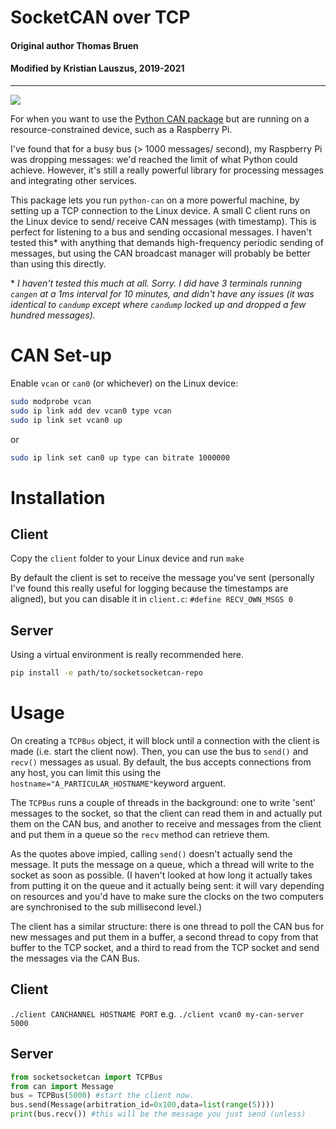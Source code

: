 # SocketCAN over TCP

#### Original author Thomas Bruen
#### Modified by Kristian Lauszus, 2019-2021
_________

[![](https://github.com/Lauszus/socketsocketcan/workflows/socketsocketcan%20CI/badge.svg)](https://github.com/Lauszus/socketsocketcan/actions?query=branch%3Amaster)

For when you want to use the [Python CAN package](https://github.com/hardbyte/python-can) but are running on a resource-constrained device, such as a Raspberry Pi.

I've found that for a busy bus (> 1000 messages/ second), my Raspberry Pi was dropping messages: we'd reached the limit of what Python could achieve. However, it's still a really powerful library for processing messages and integrating other services.

This package lets you run `python-can` on a more powerful machine, by setting up a TCP connection to the Linux device. A small C client runs on the Linux device to send/ receive CAN messages (with timestamp). This is perfect for listening to a bus and sending occasional messages. I haven't tested this\* with anything that demands high-frequency periodic sending of messages, but using the CAN broadcast manager will probably be better than using this directly.

\* *I haven't tested this much at all. Sorry. I did have 3 terminals running `cangen` at a 1ms interval for 10 minutes, and didn't have any issues (it was identical to `candump` except where `candump` locked up and dropped a few hundred messages).*

# CAN Set-up
Enable `vcan` or `can0` (or whichever) on the Linux device:

```bash
sudo modprobe vcan
sudo ip link add dev vcan0 type vcan
sudo ip link set vcan0 up
```

or

```bash
sudo ip link set can0 up type can bitrate 1000000
```

# Installation
## Client
Copy the `client` folder to your Linux device and run `make`

By default the client is set to receive the message you've sent (personally I've found this really useful for logging because the timestamps are aligned), but you can disable it in `client.c`: `#define RECV_OWN_MSGS 0`

## Server
Using a virtual environment is really recommended here.

```bash
pip install -e path/to/socketsocketcan-repo
```

# Usage
On creating a `TCPBus` object, it will block until a connection with the client is made (i.e. start the client now). Then, you can use the bus to `send()` and `recv()` messages as usual. By default, the bus accepts connections from any host, you can limit this using the `hostname="A_PARTICULAR_HOSTNAME"`keyword arguent.

The `TCPBus` runs a couple of threads in the background: one to write 'sent' messages to the socket, so that the client can read them in and actually put them on the CAN bus, and another to receive and messages from the client and put them in a queue so the `recv` method can retrieve them.

As the quotes above impied, calling `send()` doesn't actually send the message. It puts the message on a queue, which a thread will write to the socket as soon as possible. (I haven't looked at how long it actually takes from putting it on the queue and it actually being sent: it will vary depending on resources and you'd have to make sure the clocks on the two computers are synchronised to the sub millisecond level.)

The client has a similar structure: there is one thread to poll the CAN bus for new messages and put them in a buffer, a second thread to copy from that buffer to the TCP socket, and a third to read from the TCP socket and send the messages via the CAN Bus.

## Client
`./client CANCHANNEL HOSTNAME PORT`
e.g. `./client vcan0 my-can-server 5000`

## Server

```python
from socketsocketcan import TCPBus
from can import Message
bus = TCPBus(5000) #start the client now.
bus.send(Message(arbitration_id=0x100,data=list(range(5))))
print(bus.recv()) #this will be the message you just send (unless)
```

